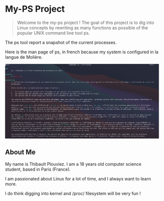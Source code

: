 # My-PS Project
> Welcome to the my-ps project ! The goal of this project is to dig into Linux concepts by rewriting as many functions as possible of the popular UNIX command line tool ps.

The ps tool report a snapshot of the current processes. 

Here is the man page of ps, in french because my system is configured in la langue de Molière.

![](/img/man-ps.png)

## About Me

My name is Thibault Plouviez. I am a 18 years old computer science student, based in Paris (France).

I am passionated about Linux for a lot of time, and I always want to learn more. 

I do think digging into kernel and /proc/ filesystem will be very fun !

